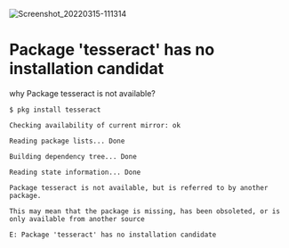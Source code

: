 ![Screenshot_20220315-111314](https://user-images.githubusercontent.com/101359004/158303506-dcab923a-831c-44b7-8430-49245127f0e9.png)
# Package 'tesseract' has no installation candidat
why Package tesseract is not available?


```$ pkg install tesseract```

```Checking availability of current mirror: ok```

```Reading package lists... Done```

```Building dependency tree... Done```

```Reading state information... Done```

```Package tesseract is not available, but is referred to by another package.```

```This may mean that the package is missing, has been obsoleted, or is only available from another source```

```E: Package 'tesseract' has no installation candidate```
